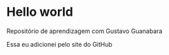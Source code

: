 # Hello world
 Repositório de aprendizagem com Gustavo Guanabara

Essa eu adicionei pelo site do GitHub
